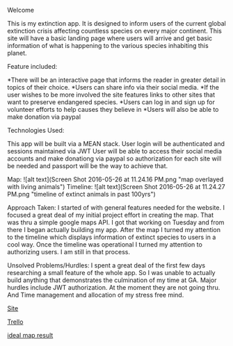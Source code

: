 Welcome 


This is my extinction app. It is designed to inform users of the current global extinction crisis affecting countless species on every major continent. This site will have a basic landing page where users will arrive and get basic information of what is happening to the various species inhabiting this planet. 


Feature included: 

*There will be an interactive page that informs the reader in greater detail in topics of their choice. 
*Users can share info via their social media. 
*If the user wishes to be more involved the site features links to other sites that want to preserve endangered species.
    *Users can log in and sign up for volunteer efforts to help causes they believe in 
    *Users will also be able to make donation via paypal


Technologies Used:

This app will be built via a MEAN stack.
User login will be authenticated and sessions maintained via JWT
User will be able to access their social media accounts and make donationg via paypal so authorization for each site will be needed and passport will be the way to achieve that.

Map:
![alt text](Screen Shot 2016-05-26 at 11.24.16 PM.png "map overlayed with living animals")
Timeline:
![alt text](Screen Shot 2016-05-26 at 11.24.27 PM.png "timeline of extinct animals in past 100yrs")

Approach Taken: 
I started of with general features needed for the website. I focused a great deal of my initial project effort in creating the map. That was thru a simple google maps API. I got that working on Tuesday and from there I began actually building my app. After the map I turned my attention to the timeline which displays information of extinct species to users in a cool way. Once the timeline was operational I turned my attention to authorizing users. I am still in that process. 

Unsolved Problems/Hurdles: 
I spent a great deal of the first few days researching a small feature of the whole app. So I was unable to actually build anything that demonstrates the culmination of my time at GA. Major hurdles include JWT authorization. At the moment they are not going thru. And Time management and allocation of my stress free mind. 


[Site](https://pre-extinct.herokuapp.com/)
    
[Trello](https://trello.com/b/uXvdsaQC/extinction)

[ideal map result](http://bl.ocks.org/mbostock/625657)
